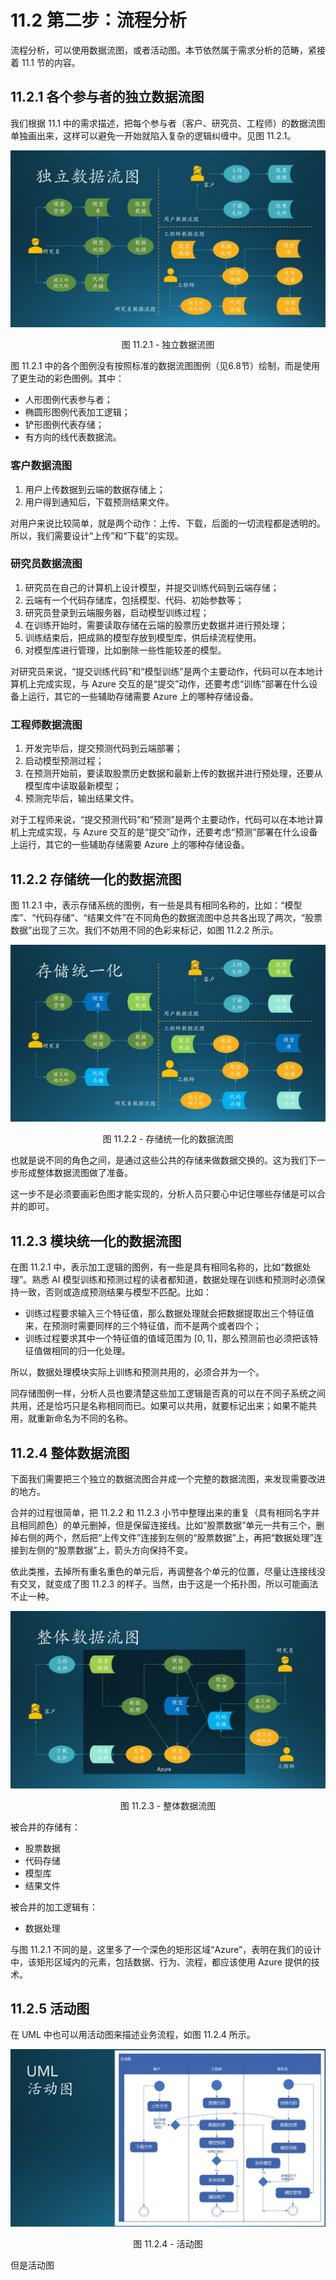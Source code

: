 # 11.2 第二步：流程分析

流程分析，可以使用数据流图，或者活动图。本节依然属于需求分析的范畴，紧接着 11.1 节的内容。

## 11.2.1 各个参与者的独立数据流图

我们根据 11.1 中的需求描述，把每个参与者（客户、研究员、工程师）的数据流图单独画出来，这样可以避免一开始就陷入复杂的逻辑纠缠中。见图 11.2.1。

<div align="center">
<img src="Images/Slide6.JPG"/>

图 11.2.1 - 独立数据流图
</div>

图 11.2.1 中的各个图例没有按照标准的数据流图图例（见6.8节）绘制，而是使用了更生动的彩色图例。其中：

- 人形图例代表参与者；
- 椭圆形图例代表加工逻辑；
- 铲形图例代表存储；
- 有方向的线代表数据流。

### 客户数据流图

1. 用户上传数据到云端的数据存储上；
2. 用户得到通知后，下载预测结果文件。

对用户来说比较简单，就是两个动作：上传、下载，后面的一切流程都是透明的。所以，我们需要设计“上传”和“下载”的实现。

### 研究员数据流图

1. 研究员在自己的计算机上设计模型，并提交训练代码到云端存储；
2. 云端有一个代码存储库，包括模型、代码、初始参数等；
3. 研究员登录到云端服务器，启动模型训练过程；
4. 在训练开始时，需要读取存储在云端的股票历史数据并进行预处理；
5. 训练结束后，把成熟的模型存放到模型库，供后续流程使用。
6. 对模型库进行管理，比如删除一些性能较差的模型。

对研究员来说，“提交训练代码”和“模型训练”是两个主要动作，代码可以在本地计算机上完成实现，与 Azure 交互的是“提交”动作，还要考虑“训练”部署在什么设备上运行，其它的一些辅助存储需要 Azure 上的哪种存储设备。

### 工程师数据流图

1. 开发完毕后，提交预测代码到云端部署；
2. 启动模型预测过程；
3. 在预测开始前，要读取股票历史数据和最新上传的数据并进行预处理，还要从模型库中读取最新模型；
4. 预测完毕后，输出结果文件。

对于工程师来说，“提交预测代码”和“预测”是两个主要动作，代码可以在本地计算机上完成实现，与 Azure 交互的是“提交”动作，还要考虑“预测”部署在什么设备上运行，其它的一些辅助存储需要 Azure 上的哪种存储设备。

## 11.2.2 存储统一化的数据流图

图 11.2.1 中，表示存储系统的图例，有一些是具有相同名称的，比如：“模型库”、“代码存储”、“结果文件”在不同角色的数据流图中总共各出现了两次，“股票数据”出现了三次。我们不妨用不同的色彩来标记，如图 11.2.2 所示。

<div align="center">
<img src="Images/Slide7.JPG"/>

图 11.2.2 - 存储统一化的数据流图
</div>

也就是说不同的角色之间，是通过这些公共的存储来做数据交换的。这为我们下一步形成整体数据流图做了准备。

这一步不是必须要画彩色图才能实现的，分析人员只要心中记住哪些存储是可以合并的即可。

## 11.2.3 模块统一化的数据流图

在图 11.2.1 中，表示加工逻辑的图例，有一些是具有相同名称的，比如“数据处理”。熟悉 AI 模型训练和预测过程的读者都知道，数据处理在训练和预测时必须保持一致，否则或造成预测结果与模型不匹配。比如：
- 训练过程要求输入三个特征值，那么数据处理就会把数据提取出三个特征值来，在预测时需要同样的三个特征值，而不是两个或者四个；
- 训练过程要求其中一个特征值的值域范围为 $[0,1]$，那么预测前也必须把该特征值做相同的归一化处理。

所以，数据处理模块实际上训练和预测共用的，必须合并为一个。

同存储图例一样，分析人员也要清楚这些加工逻辑是否真的可以在不同子系统之间共用，还是恰巧只是名称相同而已。如果可以共用，就要标记出来；如果不能共用，就重新命名为不同的名称。

## 11.2.4 整体数据流图

下面我们需要把三个独立的数据流图合并成一个完整的数据流图，来发现需要改进的地方。

合并的过程很简单，把 11.2.2 和 11.2.3 小节中整理出来的重复（具有相同名字并且相同颜色）的单元删掉，但是保留连接线。比如“股票数据”单元一共有三个，删掉右侧的两个，然后把“上传文件”连接到左侧的“股票数据”上，再把“数据处理”连接到左侧的“股票数据”上，箭头方向保持不变。

依此类推，去掉所有重名重色的单元后，再调整各个单元的位置，尽量让连接线没有交叉，就变成了图 11.2.3 的样子。当然，由于这是一个拓扑图，所以可能画法不止一种。

<div align="center">
<img src="Images/Slide8.JPG"/>

图 11.2.3 - 整体数据流图
</div>

被合并的存储有：
- 股票数据
- 代码存储
- 模型库
- 结果文件

被合并的加工逻辑有：
- 数据处理

与图 11.2.1 不同的是，这里多了一个深色的矩形区域“Azure”，表明在我们的设计中，该矩形区域内的元素，包括数据、行为、流程，都应该使用 Azure 提供的技术。

## 11.2.5 活动图

在 UML 中也可以用活动图来描述业务流程，如图 11.2.4 所示。

<div align="center">
<img src="Images/Slide9.JPG"/>

图 11.2.4 - 活动图
</div>

但是活动图